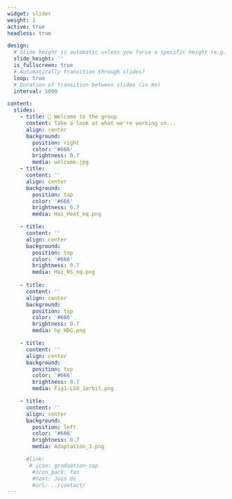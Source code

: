 ```yaml
---
widget: slider
weight: 1
active: true
headless: true

design:
  # Slide height is automatic unless you force a specific height (e.g. '400px')
  slide_height: ''
  is_fullscreen: true
  # Automatically transition through slides?
  loop: true
  # Duration of transition between slides (in ms)
  interval: 5000

content:
  slides:
    - title: 👋 Welcome to the group
      content: Take a look at what we're working on...
      align: center
      background:
        position: right
        color: '#666'
        brightness: 0.7
        media: welcome.jpg
    - title: 
      content: ''
      align: center
      background:
        position: top
        color: '#666'
        brightness: 0.7
        media: Hai_Heat_eq.png

    - title: 
      content: ''
      align: center
      background:
        position: top
        color: '#666'
        brightness: 0.7
        media: Hai_NS_eq.png
        
    - title: 
      content: ''
      align: center
      background:
        position: top
        color: '#666'
        brightness: 0.7
        media: hp_HDG.png

    - title: 
      content: ''
      align: center
      background:
        position: top
        color: '#666'
        brightness: 0.7
        media: Fig1-LS8_1orbit.png

    - title: 
      content: ''
      align: center
      background:
        position: left
        color: '#666'
        brightness: 0.7
        media: Adaptation_3.png

      #link:
       # icon: graduation-cap
        #icon_pack: fas
        #text: Join Us
        #url: ../contact/
---
```

